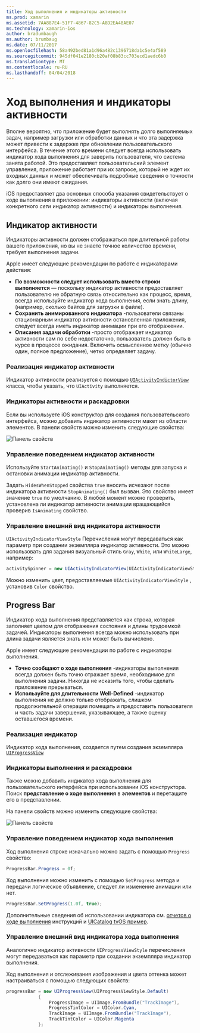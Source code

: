 ```yaml
---
title: Ход выполнения и индикаторы активности
ms.prod: xamarin
ms.assetid: 7AA887E4-51F7-4867-82C5-A8D2EA48AE07
ms.technology: xamarin-ios
author: bradumbaugh
ms.author: brumbaug
ms.date: 07/11/2017
ms.openlocfilehash: 58a492bed81a1d96a482c1396718da1c5e4af589
ms.sourcegitcommit: 945df041e2180cb20af08b83cc703ecd1aedc6b0
ms.translationtype: MT
ms.contentlocale: ru-RU
ms.lasthandoff: 04/04/2018
---
```

# <a name="progress-and-activity-indicators"></a>Ход выполнения и индикаторы активности

Вполне вероятно, что приложение будет выполнять долго выполняемых задач, например загрузки или обработки данных и что эта задержка может привести к задержке при обновлении пользовательского интерфейса. В течение этого времени следует всегда использовать индикатор хода выполнения для заверить пользователя, что система занята работой. Это предоставляет пользовательский элемент управления, приложение работает при их запросе, который не ждет их входных данных и может обеспечивать подробные сведения о точности как долго они имеют ожидания.

iOS предоставляет два основных способа указания свидетельствует о ходе выполнения в приложении: индикаторы активности (включая конкретного _сети_ индикатор активности) и индикаторы выполнения.

## <a name="activity-indicator"></a>Индикатор активности

Индикаторы активности должен отображаться при длительной работы вашего приложения, но вы не знаете точное количество времени, требует выполнения задачи.

Apple имеет следующие рекомендации по работе с индикаторами действия:

- **По возможности следует использовать вместо строки выполняется** — поскольку индикатор активности предоставляет пользователю не обратную связь относительно как процесс, время, всегда используйте индикатор хода выполнения, если знать длину, (например, сколько байтов для загрузки в файле).
- **Сохранить анимированного индикатора** -пользователи связаны стационарным индикатор активности остановленная приложения, следует всегда иметь индикатор анимации при его отображении.
- **Описания задачи обработки** -просто отображает индикатор активности сам по себе недостаточно, пользователь должен быть в курсе в процессе ожидания. Включить осмысленное метку (обычно один, полное предложение), четко определяет задачу.

### <a name="implementing-an-activity-indicator"></a>Реализация индикатор активности

Индикатор активности реализуется с помощью [ `UIActivityIndictorView` ](https://developer.xamarin.com/api/type/UIKit.UIActivityIndicatorView/) класса, чтобы указать, что `UIActivity` выполняется.

### <a name="activity-indicators-and-storyboards"></a>Индикаторы активности и раскадровки

Если вы используете iOS конструктор для создания пользовательского интерфейса, можно добавить индикатор активности макет из области элементов. В панели свойств можно изменить следующие свойства:

![Панель свойств](progress-activity-indicator-images/progress-indicator1.png)

### <a name="managing-activity-indicator-behavior"></a>Управление поведением индикатор активности

Используйте `StartAnimating()` и `StopAnimating()` методы для запуска и остановки анимации индикатор активности.

Задать `HidesWhenStopped` свойства `true` вносить исчезают после индикатора активности `StopAnimating()` был вызван. Это свойство имеет значение `true` по умолчанию. В любой момент можно проверить, установлена ли индикатор активности анимации вращающийся проверив `IsAnimating` свойство. 


### <a name="managing-activity-indicator-appearances"></a>Управление внешний вид индикатора активности

`UIActivityIndicatorViewStyle` Перечисления могут передаваться как параметр при создании экземпляра индикатор активности. Это можно использовать для задания визуальный стиль `Gray`, `White`, или `WhiteLarge`, например:

```csharp
activitySpinner = new UIActivityIndicatorView(UIActivityIndicatorViewStyle.WhiteLarge);
```

Можно изменить цвет, предоставляемые `UIActivityIndicatorViewStyle` , установив `Color` свойство.

## <a name="progress-bar"></a>Progress Bar

Индикатор хода выполнения представляется как строка, которая заполняет цветом для отображения состояния и длины трудоемкой задачей. Индикаторы выполнения всегда можно использовать при длина задачи является знать или может быть вычислено.

Apple имеет следующие рекомендации по работе с индикаторы выполнения.

- **Точно сообщают о ходе выполнения** -индикаторы выполнения всегда должен быть точно отражает время, необходимое для выполнения задачи. Никогда не исказить того, чтобы сделать приложение прерываться.
- **Используйте для длительности Well-Defined** -индикатор выполнения не должно только отображать, слишком продолжительной операции помещать и предоставить пользователя и часть задачи завершения, указывающее, а также оценку оставшегося времени.

### <a name="implementing-an-progress-bar"></a>Реализация индикатор

Индикатор хода выполнения, создается путем создания экземпляра [`UIProgressView`](https://developer.xamarin.com/api/type/UIKit.UIProgressView/)

### <a name="progress-bars-and-storyboards"></a>Индикаторы выполнения и раскадровки

Также можно добавить индикатор хода выполнения для пользовательского интерфейса при использовании iOS конструктора. Поиск **представление о ходе выполнения** в **элементов** и перетащите его в представлении.

На панели свойств можно изменить следующие свойства:

![Панель свойств](progress-activity-indicator-images/progress-indicator3.png)


### <a name="managing-progress-bar-behavior"></a>Управление поведением индикатор хода выполнения

Ход выполнения строке изначально можно задать с помощью `Progress` свойство:

```csharp
ProgressBar.Progress = 0f;
```

Ход выполнения можно изменить с помощью `SetProgress` метода и передачи логическое объявление, следует ли изменение анимации или нет.

```csharp
ProgressBar.SetProgress(1.0f, true);
```

Дополнительные сведения об использовании индикатора см. [отчетов о ходе выполнения](https://developer.xamarin.com/recipes/cross-platform/networking/download_progress/#Reporting_Progress_in_iOS) инструкций и [UICatalog tvOS пример](https://developer.xamarin.com/samples/monotouch/tvos/UICatalog/).

### <a name="managing-progress-bar-appearance"></a>Управление внешний вид индикатора хода выполнения

Аналогично индикатор активности `UIProgressViewStyle` перечисления могут передаваться как параметр при создании экземпляра индикатор выполнения.

Ход выполнения и отслеживания изображения и цвета оттенка может настраиваться с помощью следующих свойств:

```csharp
progressBar = new UIProgressView(UIProgressViewStyle.Default)
            {
                ProgressImage = UIImage.FromBundle("TrackImage"),
                ProgressTintColor = UIColor.Cyan,
                TrackImage = UIImage.FromBundle("TrackImage"),
                TrackTintColor = UIColor.Magenta
            }; 
```



